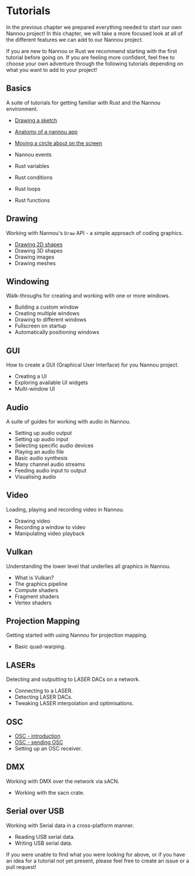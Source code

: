 # Tutorials

In the previous chapter we prepared everything needed to start our own Nannou
project! In this chapter, we will take a more focused look at all of the
different features we can add to our Nannou project.

If you are new to Nannou or Rust we recommend starting with the first tutorial
before going on. If you are feeling more confident, feel free to choose your own
adventure through the following tutorials depending on what you want to add to
your project!


## Basics

A suite of tutorials for getting familiar with Rust and the Nannou environment.

- [Drawing a sketch](/tutorials/basics/draw-a-sketch.md)
- [Anatomy of a nannou app](/tutorials/basics/anatomy-of-a-nannou-app.md)
- [Moving a circle about on the screen](./tutorials/basics/moving-a-circle-about.md)

- Nannou events
- Rust variables
- Rust conditions
- Rust loops
- Rust functions
	
## Drawing

Working with Nannou's `Draw` API - a simple approach of coding graphics.

- [Drawing 2D shapes](/tutorials/basics/drawing-2d-shapes.md)
- Drawing 3D shapes
- Drawing images
- Drawing meshes

## Windowing

Walk-throughs for creating and working with one or more windows.

- Building a custom window
- Creating multiple windows
- Drawing to different windows
- Fullscreen on startup
- Automatically positioning windows

## GUI

How to create a GUI (Graphical User Interface) for you Nannou project.

- Creating a UI
- Exploring available UI widgets
- Multi-window UI

## Audio

A suite of guides for working with audio in Nannou.

- Setting up audio output
- Setting up audio input
- Selecting specific audio devices
- Playing an audio file
- Basic audio synthesis
- Many channel audio streams
- Feeding audio input to output
- Visualising audio

## Video

Loading, playing and recording video in Nannou.

- Drawing video
- Recording a window to video
- Manipulating video playback

## Vulkan

Understanding the lower level that underlies all graphics in Nannou.

- What is Vulkan?
- The graphics pipeline
- Compute shaders
- Fragment shaders
- Vertex shaders

## Projection Mapping

Getting started with using Nannou for projection mapping.

- Basic quad-warping.

## LASERs

Detecting and outputting to LASER DACs on a network.

- Connecting to a LASER.
- Detecting LASER DACs.
- Tweaking LASER interpolation and optimisations.

## OSC

- [OSC - introduction](/tutorials/osc/osc-introduction.md)
- [OSC - sending OSC](/tutorials/osc/osc-sender.md)
- Setting up an OSC receiver.

## DMX

Working with DMX over the network via sACN.

- Working with the sacn crate.

## Serial over USB

Working with Serial data in a cross-platform manner.

- Reading USB serial data.
- Writing USB serial data.


If you were unable to find what you were looking for above, or if you have an
idea for a tutorial not yet present, please feel free to create an issue or a
pull request!
